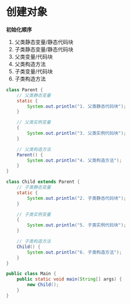 # 创建对象

**初始化顺序**

1. 父类静态变量/静态代码块
2. 子类静态变量/静态代码块
3. 父类变量/代码块
4. 父类构造方法
5. 子类变量/代码块
6. 子类构造方法

```java
class Parent {
    // 父类静态变量
    static {
        System.out.println("1. 父类静态代码块");
    }

    // 父类实例变量
    {
        System.out.println("3. 父类实例代码块");
    }

    // 父类构造方法
    Parent() {
        System.out.println("4. 父类构造方法");
    }
}

class Child extends Parent {
    // 子类静态变量
    static {
        System.out.println("2. 子类静态代码块");
    }

    // 子类实例变量
    {
        System.out.println("5. 子类实例代码块");
    }

    // 子类构造方法
    Child() {
        System.out.println("6. 子类构造方法");
    }
}

public class Main {
    public static void main(String[] args) {
        new Child();
    }
}

```